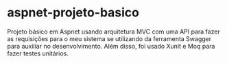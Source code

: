 # aspnet-projeto-basico
Projeto básico em Aspnet usando arquitetura MVC com uma API para fazer as requisições para o meu sistema se utilizando da ferramenta Swagger para auxiliar no desenvolvimento. Além disso, foi usado Xunit e Moq para fazer testes unitários.
